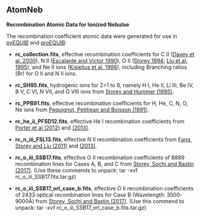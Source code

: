 ## AtomNeb

**Recombination Atomic Data for Ionized Nebulae**

The recombination coefficient atomic data were generated for use in [pyEQUIB](https://github.com/equib/pyEQUIB) and [proEQUIB](https://github.com/equib/proEQUIB):

* **rc_collection.fits**, effective recombination coefficients for C II ([Davey et al. 2000](http://adsabs.harvard.edu/abs/2000A%26AS..142...85D)), N II ([Escalante and Victor 1990](http://adsabs.harvard.edu/abs/1990ApJS...73..513E)), O II ([Storey 1994](http://adsabs.harvard.edu/abs/1994A%26A...282..999S); [Liu et al. 1995](http://adsabs.harvard.edu/abs/1995MNRAS.272..369L)), and Ne II ions ([Kisielius et al. 1998](http://adsabs.harvard.edu/abs/1998A%26AS..133..257K)), including Branching ratios (Br) for O II and N II ions.

* **rc_SH95.fits**, hydrogenic ions for Z=1 to 8, namely H I, He II, Li III, Be IV, B V, C VI, N VII, and O VIII ions from [Storey and Hummer (1995)](http://adsabs.harvard.edu/abs/1995MNRAS.272...41S).

* **rc_PPB91.fits**, effective recombination coefficients for H, He, C, N, O, Ne ions from [Pequignot, Petitjean and Boisson (1991)](http://adsabs.harvard.edu/abs/1991A%26A...251..680P).

* **rc_he_ii_PFSD12.fits**, effective He I recombination coefficients from [Porter et al (2012)](
http://adsabs.harvard.edu/abs/2012MNRAS.425L..28P) and [(2013)](http://adsabs.harvard.edu/abs/2013MNRAS.433L..89P).

* **rc_n_iii_FSL13.fits**, effective N II recombination coefficients from [Fang, Storey and Liu (2011)](
http://adsabs.harvard.edu/abs/2011A%26A...530A..18F) and [(2013)](http://adsabs.harvard.edu/abs/2013A%26A...550C...2F).

* **rc_o_iii_SSB17.fits**, effective O II recombination coefficients of 8889 recombination lines for Cases A, B, and C from [Storey, Sochi and Bastin (2017)](
http://adsabs.harvard.edu/abs/2017MNRAS.470..379S). (Use these commends to unpack: tar -xvf rc_o_iii_SSB17.fits.tar.gz)

* **rc_o_iii_SSB17_orl_case_b.fits**, effective O II recombination coefficients of 2433 optical recombination lines for Case B (Wavelength: 3500-9000Å) from [Storey, Sochi and Bastin (2017)](
http://adsabs.harvard.edu/abs/2017MNRAS.470..379S). (Use this commend to unpack: tar -xvf rc_o_iii_SSB17_orl_case_b.fits.tar.gz)
